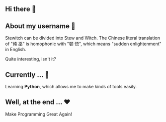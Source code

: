 ## Hi there 👋

<!--
**Stewitch/stewitch** is a ✨ _special_ ✨ repository because its `README.md` (this file) appears on your GitHub profile.

Here are some ideas to get you started:

- 🔭 I’m currently working on ...
- 🌱 I’m currently learning ...
- 👯 I’m looking to collaborate on ...
- 🤔 I’m looking for help with ...
- 💬 Ask me about ...
- 📫 How to reach me: ...
- 😄 Pronouns: ...
- ⚡ Fun fact: ...
-->
## About my username 🤠
Stewitch can be divided into Stew and Witch. The Chinese literal translation of "炖 巫" is homophonic with "顿 悟", which means "sudden enlightenment" in English.

Quite interesting, isn't it?

## Currently ... 🧐

Learning **Python**, which allows me to make kinds of tools easily.

## Well, at the end ... ❤
Make Programming Great Again!
